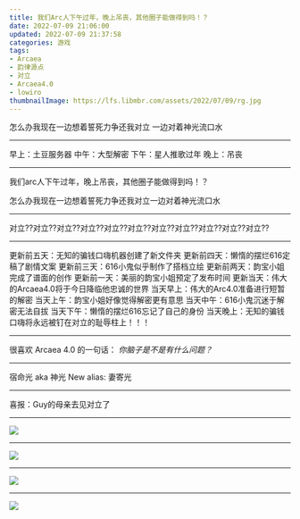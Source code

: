 ```yaml
---
title: 我们Arc人下午过年，晚上吊丧，其他圈子能做得到吗！？
date: 2022-07-09 21:06:00
updated: 2022-07-09 21:37:58
categories: 游戏
tags:
- Arcaea
- 韵律源点
- 对立
- Arcaea4.0
- lowiro
thumbnailImage: https://lfs.libmbr.com/assets/2022/07/09/rg.jpg
---
```

怎么办我现在一边想着誓死力争还我对立 一边对着神光流口水

<!-- more -->
---

早上：土豆服务器
中午：大型解密
下午：星人推歌过年
晚上：吊丧

---

我们arc人下午过年，晚上吊丧，其他圈子能做得到吗！？

怎么办我现在一边想着誓死力争还我对立一边对着神光流口水

---

对立??对立??对立??对立??对立??对立??对立??对立??对立??对立??对立??

---

更新前五天：无知的骗钱口嗨机器创建了新文件夹
更新前四天：懒惰的摆烂616定稿了剧情文案
更新前三天：616小鬼似乎制作了搭档立绘
更新前两天：韵宝小姐完成了谱面的创作
更新前一天：美丽的韵宝小姐预定了发布时间
更新当天：伟大的Arcaea4.0将于今日降临他忠诚的世界
当天早上：伟大的Arc4.0准备进行短暂的解密
当天上午：韵宝小姐好像觉得解密更有意思
当天中午：616小鬼沉迷于解密无法自拔
当天下午：懒惰的摆烂616忘记了自己的身份
当天晚上：无知的骗钱口嗨将永远被钉在对立的耻辱柱上！！！

---

很喜欢 Arcaea 4.0 的一句话： *你脑子是不是有什么问题？*

---

宿命光 aka 神光
New alias:
妻寄光

---

喜报：Guy的母亲去见对立了

---

![](https://lfs.libmbr.com/assets/2022/07/09/rb.jpg)

---

![](https://lfs.libmbr.com/assets/2022/07/09/yn.jpg)

---

![](https://lfs.libmbr.com/assets/2022/07/09/vu.jpg)

---

![](https://lfs.libmbr.com/assets/2022/07/09/xt.jpg)

